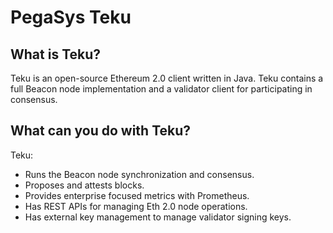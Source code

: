 # PegaSys Teku

## What is Teku?

Teku is an open-source Ethereum 2.0 client written in Java. Teku contains a full Beacon node implementation
and a validator client for participating in consensus.

## What can you do with Teku?

Teku:

* Runs the Beacon node synchronization and consensus.
* Proposes and attests blocks.
* Provides enterprise focused metrics with Prometheus.
* Has REST APIs for managing Eth 2.0 node operations.
* Has external key management to manage validator signing keys.
